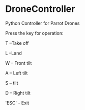 # DroneController
Python Controller for Parrot Drones

Press the key for operation:

T –Take off

L –Land

W – Front tilt

A – Left tilt

S –  tilt

D – Right tilt

'ESC' - Exit